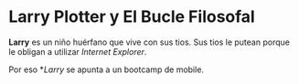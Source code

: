 # Larry Plotter y El Bucle Filosofal

**Larry** es un niño huérfano que vive con sus tios.
Sus tios le putean porque le obligan a utilizar *Internet Explorer*.

Por eso **Larry* se apunta a un bootcamp de mobile.
